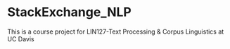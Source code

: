 # StackExchange_NLP
This is a course project for LIN127-Text Processing &amp; Corpus Linguistics at UC Davis
